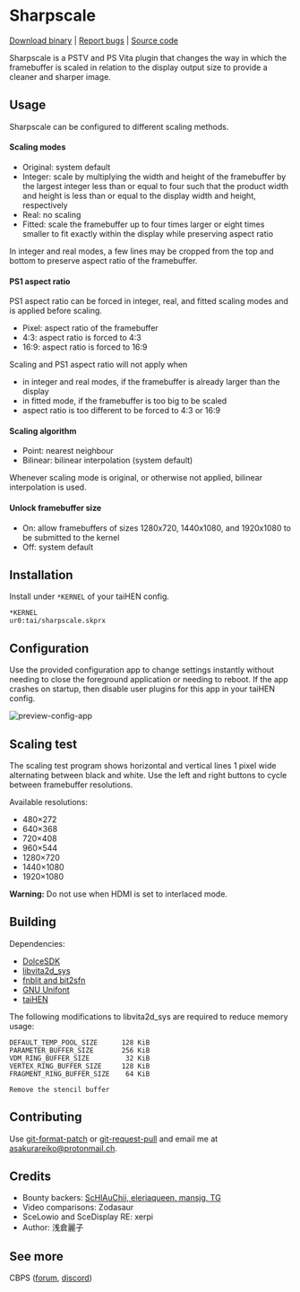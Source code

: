 # Sharpscale

[Download binary](https://forum.devchroma.nl/index.php/topic,112.0.html) | [Report bugs](https://github.com/cuevavirus/sharpscale/issues) | [Source code](https://git.shotatoshounenwachigau.moe/vita/sharpscale/)

Sharpscale is a PSTV and PS Vita plugin that changes the way in which the framebuffer is scaled in relation to the display output size to provide a cleaner and sharper image.

## Usage

Sharpscale can be configured to different scaling methods.

#### Scaling modes

- Original: system default
- Integer: scale by multiplying the width and height of the framebuffer by the largest integer less than or equal to four such that the product width and height is less than or equal to the display width and height, respectively
- Real: no scaling
- Fitted: scale the framebuffer up to four times larger or eight times smaller to fit exactly within the display while preserving aspect ratio

In integer and real modes, a few lines may be cropped from the top and bottom to preserve aspect ratio of the framebuffer.

#### PS1 aspect ratio

PS1 aspect ratio can be forced in integer, real, and fitted scaling modes and is applied before scaling.

- Pixel: aspect ratio of the framebuffer
- 4∶3: aspect ratio is forced to 4∶3
- 16∶9: aspect ratio is forced to 16∶9

Scaling and PS1 aspect ratio will not apply when

- in integer and real modes, if the framebuffer is already larger than the display
- in fitted mode, if the framebuffer is too big to be scaled
- aspect ratio is too different to be forced to 4∶3 or 16∶9

#### Scaling algorithm

- Point: nearest neighbour
- Bilinear: bilinear interpolation (system default)

Whenever scaling mode is original, or otherwise not applied, bilinear interpolation is used.

#### Unlock framebuffer size

- On: allow framebuffers of sizes 1280x720, 1440x1080, and 1920x1080 to be submitted to the kernel
- Off: system default

## Installation

Install under `*KERNEL` of your taiHEN config.

```
*KERNEL
ur0:tai/sharpscale.skprx
```

## Configuration

Use the provided configuration app to change settings instantly without needing to close the foreground application or needing to reboot. If the app crashes on startup, then disable user plugins for this app in your taiHEN config.

![preview-config-app](https://git.shotatoshounenwachigau.moe/vita/sharpscale/plain/preview-config-app.png?h=assets)

## Scaling test

The scaling test program shows horizontal and vertical lines 1 pixel wide alternating between black and white. Use the left and right buttons to cycle between framebuffer resolutions.

Available resolutions:

- 480×272
- 640×368
- 720×408
- 960×544
- 1280×720
- 1440×1080
- 1920×1080

**Warning:** Do not use when HDMI is set to interlaced mode.

## Building

Dependencies:

- [DolceSDK](https://forum.devchroma.nl/index.php/topic,129.0.html)
- [libvita2d_sys](https://github.com/GrapheneCt/libvita2d_sys)
- [fnblit and bit2sfn](https://git.shotatoshounenwachigau.moe/vita/fnblit)
- [GNU Unifont](http://unifoundry.com/unifont/index.html)
- [taiHEN](https://git.shotatoshounenwachigau.moe/vita/taihen/)

The following modifications to libvita2d_sys are required to reduce memory usage:

```
DEFAULT_TEMP_POOL_SIZE      128 KiB
PARAMETER_BUFFER_SIZE       256 KiB
VDM_RING_BUFFER_SIZE         32 KiB
VERTEX_RING_BUFFER_SIZE     128 KiB
FRAGMENT_RING_BUFFER_SIZE    64 KiB

Remove the stencil buffer
```

## Contributing

Use [git-format-patch](https://www.git-scm.com/docs/git-format-patch) or [git-request-pull](https://www.git-scm.com/docs/git-request-pull) and email me at <asakurareiko@protonmail.ch>.

## Credits

- Bounty backers: [ScHlAuChii, eleriaqueen, mansjg, TG](https://www.bountysource.com/issues/78540965-native-resolution-output-for-pstv)
- Video comparisons: Zodasaur
- SceLowio and SceDisplay RE: xerpi
- Author: 浅倉麗子

## See more

CBPS ([forum](https://forum.devchroma.nl/index.php), [discord](https://discordapp.com/invite/2ccAkg3))
